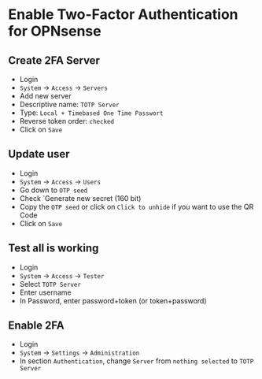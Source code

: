 # Enable Two-Factor Authentication for OPNsense

## Create 2FA Server

* Login
* `System` -> `Access` -> `Servers`
* Add new server
* Descriptive name: `TOTP Server`
* Type: `Local + Timebased One Time Passwort`
* Reverse token order: `checked`
* Click on `Save`

## Update user

* Login
* `System` -> `Access` -> `Users`
* Go down to `OTP seed`
* Check `Generate new secret (160 bit)
* Copy the `OTP seed` or click on `Click to unhide` if you want to use the QR Code
* Click on `Save`

## Test all is working

* Login
* `System` -> `Access` -> `Tester`
* Select `TOTP Server`
* Enter username
* In Password, enter password+token (or token+password)

## Enable 2FA

* Login
* `System` -> `Settings` -> `Administration`
* In section `Authentication`, change `Server` from `nothing selected` to `TOTP Server`
